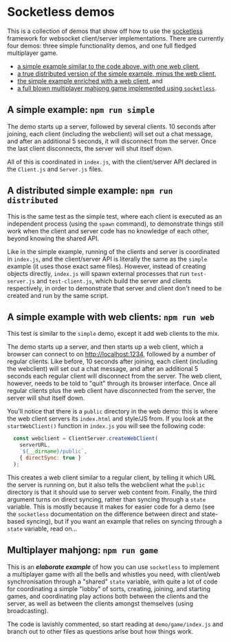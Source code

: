 # Socketless demos

This is a collection of demos that show off how to use the [socketless](https://github.com/Pomax/socketless) framework for websocket client/server implementations.
There are currently four demos: three simple functionality demos, and one full fledged multiplayer game.

  - [a simple example similar to the code above, with one web client](#a-simple-example-npm-run-simple),
  - [a true distributed version of the simple example, minus the web client](#a-distributed-simple-example-npm-run-simple-distributed),
  - [the simple example enriched with a web client](#a-simple-example-with-web-clients-npm-run-simple-web), and
  - [a full blown multiplayer mahjong game implemented using `socketless`](#multiplayer-mahjong-npm-run-game).


## A simple example: `npm run simple`

The demo starts up a server, followed by several clients. 10 seconds after joining, each client (including the webclient) will set out a chat message, and after an additional 5 seconds, it will disconnect from the server. Once the last client disconnects, the server will shut itself down.

All of this is coordinated in `index.js`, with the client/server API declared in the `Client.js` and `Server.js` files.


## A distributed simple example: `npm run distributed`

This is the same test as the simple test, where each client is executed as an independent process (using the `spawn` command), to demonstrate things still work when the client and server code has no knowledge of each other, beyond knowing the shared API.

Like in the simple example, running of the clients and server is coordinated in `index.js`, and the client/server API is literally the same as the `simple` example (it uses those exact same files). However, instead of creating objects directly, `index.js` will spawn external processes that run `test-server.js` and `test-client.js`, which build the server and clients respectively, in order to demonstrate that server and client don't need to be created and run by the same script.


## A simple example with web clients: `npm run web`

This test is similar to the `simple` demo, except it add web clients to the mix.

The demo starts up a server, and then starts up a web client, which a browser can connect to on [http://localhost:1234](http://localhost:1234), followed by a number of regular clients. Like before, 10 seconds after joining, each client (including the webclient) will set out a chat message, and after an additional 5 seconds each regular client will disconnect from the server. The web client, however, needs to be told to "quit" through its browser interface. Once all regular clients plus the web client have disconnected from the server, the server will shut itself down.

You'll notice that there is a `public` directory in the web demo: this is where the web client servers its `index.html` and style/JS from. If you look at the `startWebClient()` function in `index.js` you will see the following code:

```javascript
  const webclient = ClientServer.createWebClient(
    serverURL,
    `${__dirname}/public`,
    { directSync: true }
  );
```

This creates a web client similar to a regular client, by telling it which URL the server is running on, but it also tells the webclient what the `public` directory is that it should use to server web content from. Finally, the third argument turns on direct syncing, rather than syncing through a `state` variable. This is mostly because it makes for easier code for a demo (see the `socketless` documentation on the difference between direct and state-based syncing), but if you want an example that relies on syncing through a `state` variable, read on...

## Multiplayer mahjong: `npm run game`

This is an ***elaborate example*** of how you can use `socketless` to implement a multiplayer game with all the bells and whistles you need, with client/web synchronisation through a "shared" `state` variable, with quite a lot of code for coordinating a simple "lobby" of sorts, creating, joining, and starting games, and coordinating play actions both between the clients and the server, as well as between the clients amongst themselves (using broadcasting).

The code is lavishly commented, so start reading at `demo/game/index.js` and branch out to other files as questions arise bout how things work.
